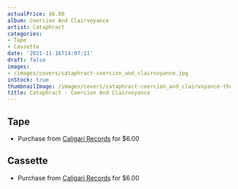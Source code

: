 ```yaml
---
actualPrice: $6.00
album: Coercion And Clairvoyance
artist: Cataphract
categories:
- Tape
- Cassette
date: '2021-11-16T14:07:11'
draft: false
images:
- /images/covers/cataphract-coercion_and_clairvoyance.jpg
inStock: true
thumbnailImage: /images/covers/cataphract-coercion_and_clairvoyance-thumb.jpg
title: Cataphract - Coercion And Clairvoyance
---
```


## Tape
* Purchase from [Caligari Records](https://caligarirecords.storenvy.com/products/33255664-cataphract-coercion-and-clairvoyance) for $6.00
## Cassette
* Purchase from [Caligari Records](https://caligarirecords.storenvy.com/products/33255664-cataphract-coercion-and-clairvoyance) for $6.00
